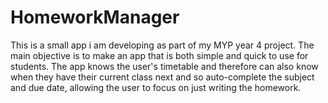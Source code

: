 # HomeworkManager #

This is a small app i am developing as part of my MYP year 4 project. The main objective is to make an app that is both simple and quick to use for students. 
The app knows the user's timetable and therefore  can also know when they have their current class next and so auto-complete the subject and due date, allowing the user to focus on just writing the homework.
